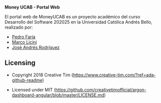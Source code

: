 **Money UCAB - Portal Web**

El portal web de MoneyUCAB es un proyecto académico del curso Desarrollo del Software 202025 en la Universidad Católica Andrés Bello, realizado por:

* [Pedro Faría](https://www.linkedin.com/in/pedro-josé-faria-de-sousa)
* [Marco Licini](#)
* [José Andrés Rodríguez](https://www.linkedin.com/in/josé-andrés-rodríguez-508274125)

## Licensing

- Copyright 2018 Creative Tim (https://www.creative-tim.com/?ref=ada-github-readme)

- Licensed under MIT (https://github.com/creativetimofficial/argon-dashboard-angular/blob/master/LICENSE.md)

